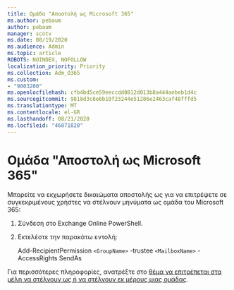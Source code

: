 ```yaml
---
title: Ομάδα "Αποστολή ως Microsoft 365"
ms.author: pebaum
author: pebaum
manager: scotv
ms.date: 08/19/2020
ms.audience: Admin
ms.topic: article
ROBOTS: NOINDEX, NOFOLLOW
localization_priority: Priority
ms.collection: Adm_O365
ms.custom:
- "9003200"
ms.openlocfilehash: cfb4bd5ce59eeccdd0812d013b8a444aebeb1d4c
ms.sourcegitcommit: 9818d3c8e6b10f23244e51286e2463caf48fffd5
ms.translationtype: MT
ms.contentlocale: el-GR
ms.lasthandoff: 08/21/2020
ms.locfileid: "46871820"
---
```

# <a name="send-as-microsoft-365-group"></a>Ομάδα "Αποστολή ως Microsoft 365"

Μπορείτε να εκχωρήσετε δικαιώματα αποστολής ως για να επιτρέψετε σε συγκεκριμένους χρήστες να στέλνουν μηνύματα ως ομάδα του Microsoft 365:  

1. Σύνδεση στο Exchange Online PowerShell.  

2. Εκτελέστε την παρακάτω εντολή:  

    Add-RecipientPermission `<GroupName>` -trustee `<MailboxName>` -AccessRights SendAs

Για περισσότερες πληροφορίες, ανατρέξτε στο [θέμα να επιτρέπεται στα μέλη να στέλνουν ως ή να στέλνουν εκ μέρους μιας ομάδας](https://docs.microsoft.com/microsoft-365/admin/create-groups/allow-members-to-send-as-or-send-on-behalf-of-group?view=o365-worldwide).